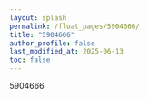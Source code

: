 ```yaml
---
layout: splash
permalink: /float_pages/5904666/
title: "5904666"
author_profile: false
last_modified_at: 2025-06-13
toc: false
---
```

 
5904666
